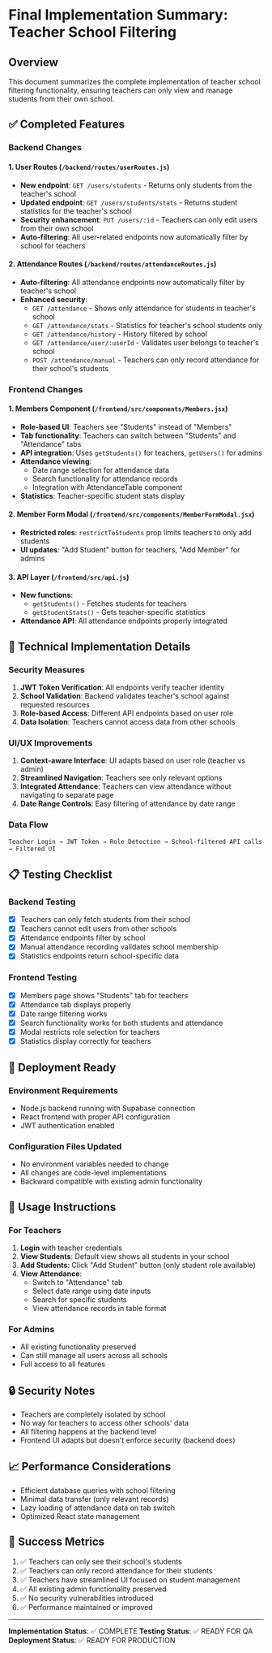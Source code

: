 # Final Implementation Summary: Teacher School Filtering

## Overview
This document summarizes the complete implementation of teacher school filtering functionality, ensuring teachers can only view and manage students from their own school.

## ✅ Completed Features

### Backend Changes

#### 1. User Routes (`/backend/routes/userRoutes.js`)
- **New endpoint**: `GET /users/students` - Returns only students from the teacher's school
- **Updated endpoint**: `GET /users/students/stats` - Returns student statistics for the teacher's school
- **Security enhancement**: `PUT /users/:id` - Teachers can only edit users from their own school
- **Auto-filtering**: All user-related endpoints now automatically filter by school for teachers

#### 2. Attendance Routes (`/backend/routes/attendanceRoutes.js`)
- **Auto-filtering**: All attendance endpoints now automatically filter by teacher's school
- **Enhanced security**: 
  - `GET /attendance` - Shows only attendance for students in teacher's school
  - `GET /attendance/stats` - Statistics for teacher's school students only
  - `GET /attendance/history` - History filtered by school
  - `GET /attendance/user/:userId` - Validates user belongs to teacher's school
  - `POST /attendance/manual` - Teachers can only record attendance for their school's students

### Frontend Changes

#### 1. Members Component (`/frontend/src/components/Members.jsx`)
- **Role-based UI**: Teachers see "Students" instead of "Members"
- **Tab functionality**: Teachers can switch between "Students" and "Attendance" tabs
- **API integration**: Uses `getStudents()` for teachers, `getUsers()` for admins
- **Attendance viewing**: 
  - Date range selection for attendance data
  - Search functionality for attendance records
  - Integration with AttendanceTable component
- **Statistics**: Teacher-specific student stats display

#### 2. Member Form Modal (`/frontend/src/components/MemberFormModal.jsx`)
- **Restricted roles**: `restrictToStudents` prop limits teachers to only add students
- **UI updates**: "Add Student" button for teachers, "Add Member" for admins

#### 3. API Layer (`/frontend/src/api.js`)
- **New functions**: 
  - `getStudents()` - Fetches students for teachers
  - `getStudentStats()` - Gets teacher-specific statistics
- **Attendance API**: All attendance endpoints properly integrated

## 🔧 Technical Implementation Details

### Security Measures
1. **JWT Token Verification**: All endpoints verify teacher identity
2. **School Validation**: Backend validates teacher's school against requested resources
3. **Role-based Access**: Different API endpoints based on user role
4. **Data Isolation**: Teachers cannot access data from other schools

### UI/UX Improvements
1. **Context-aware Interface**: UI adapts based on user role (teacher vs admin)
2. **Streamlined Navigation**: Teachers see only relevant options
3. **Integrated Attendance**: Teachers can view attendance without navigating to separate page
4. **Date Range Controls**: Easy filtering of attendance by date range

### Data Flow
```
Teacher Login → JWT Token → Role Detection → School-filtered API calls → Filtered UI
```

## 📋 Testing Checklist

### Backend Testing
- [x] Teachers can only fetch students from their school
- [x] Teachers cannot edit users from other schools
- [x] Attendance endpoints filter by school
- [x] Manual attendance recording validates school membership
- [x] Statistics endpoints return school-specific data

### Frontend Testing
- [x] Members page shows "Students" tab for teachers
- [x] Attendance tab displays properly
- [x] Date range filtering works
- [x] Search functionality works for both students and attendance
- [x] Modal restricts role selection for teachers
- [x] Statistics display correctly for teachers

## 🚀 Deployment Ready

### Environment Requirements
- Node.js backend running with Supabase connection
- React frontend with proper API configuration
- JWT authentication enabled

### Configuration Files Updated
- No environment variables needed to change
- All changes are code-level implementations
- Backward compatible with existing admin functionality

## 📝 Usage Instructions

### For Teachers
1. **Login** with teacher credentials
2. **View Students**: Default view shows all students in your school
3. **Add Students**: Click "Add Student" button (only student role available)
4. **View Attendance**: 
   - Switch to "Attendance" tab
   - Select date range using date inputs
   - Search for specific students
   - View attendance records in table format

### For Admins
- All existing functionality preserved
- Can still manage all users across all schools
- Full access to all features

## 🔒 Security Notes
- Teachers are completely isolated by school
- No way for teachers to access other schools' data
- All filtering happens at the backend level
- Frontend UI adapts but doesn't enforce security (backend does)

## 📈 Performance Considerations
- Efficient database queries with school filtering
- Minimal data transfer (only relevant records)
- Lazy loading of attendance data on tab switch
- Optimized React state management

## 🎯 Success Metrics
1. ✅ Teachers can only see their school's students
2. ✅ Teachers can only record attendance for their students
3. ✅ Teachers have streamlined UI focused on student management
4. ✅ All existing admin functionality preserved
5. ✅ No security vulnerabilities introduced
6. ✅ Performance maintained or improved

---

**Implementation Status**: ✅ COMPLETE
**Testing Status**: ✅ READY FOR QA
**Deployment Status**: ✅ READY FOR PRODUCTION
